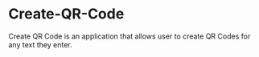 # Create-QR-Code
Create QR Code is an application that allows user to create QR Codes for any text they enter.

